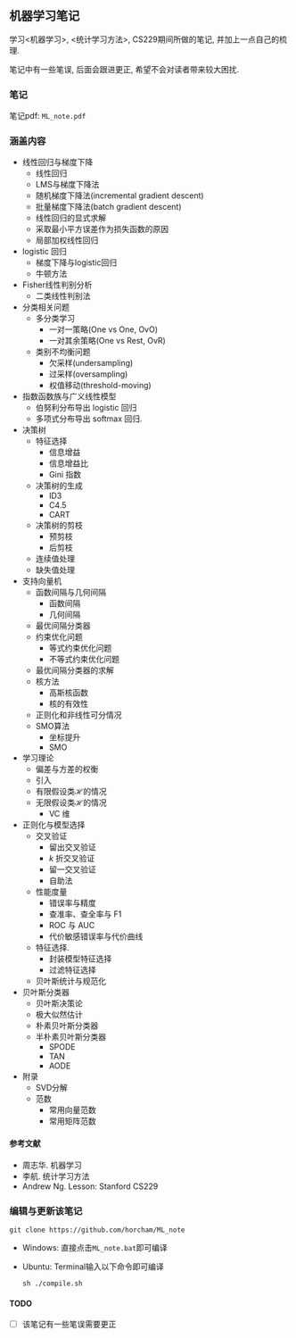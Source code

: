 ## 机器学习笔记

学习<机器学习>, <统计学习方法>, CS229期间所做的笔记, 并加上一点自己的梳理. 

笔记中有一些笔误, 后面会跟进更正, 希望不会对读者带来较大困扰.

### 笔记

笔记pdf: `ML_note.pdf`

### 涵盖内容

- 线性回归与梯度下降
  - 线性回归
  - LMS与梯度下降法
  - 随机梯度下降法(incremental gradient descent)
  - 批量梯度下降法(batch gradient descent)
  - 线性回归的显式求解
  - 采取最小平方误差作为损失函数的原因
  - 局部加权线性回归
- logistic 回归
  - 梯度下降与logistic回归
  - 牛顿方法
- Fisher线性判别分析
  - 二类线性判别法
- 分类相关问题
  - 多分类学习
    - 一对一策略(One vs One, OvO)
    - 一对其余策略(One vs Rest, OvR)
  - 类别不均衡问题
    - 欠采样(undersampling)
    - 过采样(oversampling)
    - 权值移动(threshold-moving)
- 指数函数族与广义线性模型
  - 伯努利分布导出 logistic 回归
  - 多项式分布导出 softmax 回归.
- 决策树
  - 特征选择
    - 信息增益
    - 信息增益比
    - Gini 指数
  - 决策树的生成
    - ID3
    - C4.5
    - CART
  - 决策树的剪枝
    - 预剪枝
    - 后剪枝
  - 连续值处理
  - 缺失值处理
- 支持向量机
  - 函数间隔与几何间隔
    - 函数间隔
    - 几何间隔
  - 最优间隔分类器
  - 约束优化问题
    - 等式约束优化问题
    - 不等式约束优化问题
  - 最优间隔分类器的求解
  - 核方法
    - 高斯核函数
    - 核的有效性
  - 正则化和非线性可分情况
  - SMO算法
    - 坐标提升
    - SMO
- 学习理论
  - 偏差与方差的权衡
  - 引入
  - 有限假设类$\mathcal{H}$的情况
  - 无限假设类$\mathcal{H}$的情况
    - VC 维
- 正则化与模型选择
  - 交叉验证
    - 留出交叉验证 
    - $k$ 折交叉验证
    - 留一交叉验证 
    - 自助法
  - 性能度量
    - 错误率与精度
    - 查准率、查全率与 F1 
    - ROC 与 AUC
    - 代价敏感错误率与代价曲线 
  - 特征选择.
    - 封装模型特征选择
    - 过滤特征选择
  - 贝叶斯统计与规范化
- 贝叶斯分类器
  - 贝叶斯决策论
  - 极大似然估计
  - 朴素贝叶斯分类器
  - 半朴素贝叶斯分类器 
    - SPODE
    - TAN 
    - AODE
- 附录
  - SVD分解
  - 范数
    - 常用向量范数
    - 常用矩阵范数

#### 参考文献

- 周志华. 机器学习
- 李航. 统计学习方法
- Andrew Ng. Lesson: Stanford CS229

### 编辑与更新该笔记

```
git clone https://github.com/horcham/ML_note
```

- Windows: 直接点击`ML_note.bat`即可编译

- Ubuntu: Terminal输入以下命令即可编译

  ```
  sh ./compile.sh
  ```

#### TODO

- [ ] 该笔记有一些笔误需要更正